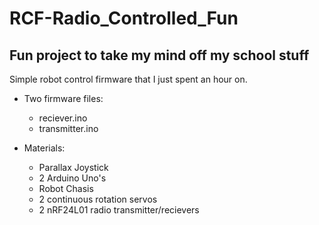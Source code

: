 # RCF-Radio_Controlled_Fun

## Fun project to take my mind off my school stuff

Simple robot control firmware that I just spent an hour on.

* Two firmware files:
    * reciever.ino
    * transmitter.ino

* Materials:
    * Parallax Joystick
    * 2 Arduino Uno's
    * Robot Chasis
    * 2 continuous rotation servos
    * 2 nRF24L01 radio transmitter/recievers
